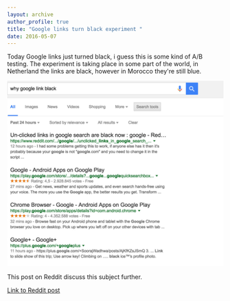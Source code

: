 ```yaml
---
layout: archive
author_profile: true
title: "Google links turn black experiment "
date: 2016-05-07
---
```


Today Google links just turned black, i guess this is some kind of A/B testing.
The experiment is taking place in some part of the world, in Netherland the links are black, however in Morocco they're still blue.

<img class="" src="/images/posts/2016/05/google-links-turn-black.jpg">

This post on Reddit discuss this subject further.

[Link to Reddit post](https://www.reddit.com/r/google/comments/4i7re9/unclicked_links_in_google_search_are_black_now?utm_source=sboura)